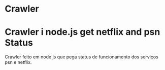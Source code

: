 # Crawler
Crawler i node.js get netflix and psn Status
===============================================
Crawler feito em node js que pega status de funcionamento dos serviços psn e netflix.
